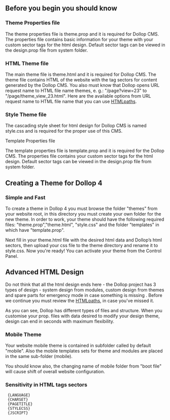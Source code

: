 ## Before you begin you should know ##



### Theme Properties file ###

The theme properties file is theme.prop and it is required for Dollop CMS.
The properties file contains basic information for your theme with your custom sector tags for the html design. Default sector tags can be viewed in the design.prop file from system folder.


### HTML Theme file ###

The main theme file is theme.html and it is required for Dollop CMS.
The theme file contains HTML of the website with the tag sectors for content generated by the Dollop CMS. You also must know that Dollop opens URL request name to HTML file name themes, e. g.: "/page?view=23" to "/page/theme\_view\_23.html".
Here are the available options from URL request name to HTML file name  that you can use [HTMLpaths](HTMLpaths.md).


### Style Theme file ###

The cascading style sheet for html design for Dollop CMS is named style.css and is required for the proper use of this CMS.

Template Properties file

The template properties file is template.prop and it is required for the Dollop CMS.
The properties file contains your custom sector tags for the html design. Default sector tags can be viewed in the design.prop file from system folder.



## Creating a Theme for Dollop 4 ##



### Simple and Fast ###

To create a theme in Dollop 4 you must browse the folder "themes"  from your website root, in this directory you must create your own folder for the new theme.
In order to work, your theme should have the following required files: "theme.prop","theme.html", "style.css" and the folder "templates" in which have "template.prop".

Next fill in your theme.html  file with the desired html data and Dollop’s html sectors, then upload your css file to the theme directory and rename it to style.css.
Now you're ready! You can activate your theme from the Control Panel.





## Advanced HTML Design ##

Do not think that all the html design ends here - the Dollop project has 3 types of design - system design from modules, custom design from themes and spare parts for emergency mode in case something is missing .
Before we continue you must review the [HTMLpaths](HTMLpaths.md), in case you've missed it.

As you can see, Dollop has different types of files and structure. When you customise your prop. files with data desired to modify your design theme, design can end in seconds with maximum flexibility.



### Mobile Theme ###

Your website mobile theme is contained in subfolder called by default "mobile". Also the mobile templates sets  for theme and modules are placed in the same sub-folder (mobile).

You should know also, the changing name of mobile folder from  "boot file" will cause shift of overall website configuration.



### Sensitivity in HTML tags sectors ###

```
 {LANGUAGE}
 {CHARSET}
 {PAGETITLE}
 {STYLECSS}
 {JSCRIPT}
```